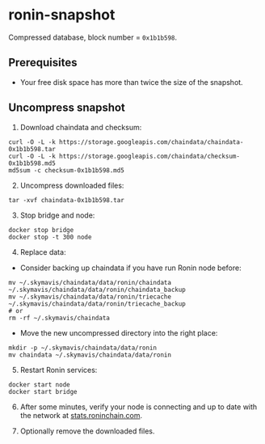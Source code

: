 # ronin-snapshot
Compressed database, block number = `0x1b1b598`.

## Prerequisites
- Your free disk space has more than twice the size of the snapshot.

## Uncompress snapshot
1. Download chaindata and checksum:
```shell
curl -O -L -k https://storage.googleapis.com/chaindata/chaindata-0x1b1b598.tar
curl -O -L -k https://storage.googleapis.com/chaindata/checksum-0x1b1b598.md5
md5sum -c checksum-0x1b1b598.md5
```
2. Uncompress downloaded files:
```shell
tar -xvf chaindata-0x1b1b598.tar
 ```
3. Stop bridge and node:
```shell
docker stop bridge
docker stop -t 300 node
```

4. Replace data:
- Consider backing up chaindata if you have run Ronin node before:
```shell
mv ~/.skymavis/chaindata/data/ronin/chaindata ~/.skymavis/chaindata/data/ronin/chaindata_backup
mv ~/.skymavis/chaindata/data/ronin/triecache ~/.skymavis/chaindata/data/ronin/triecache_backup
# or
rm -rf ~/.skymavis/chaindata
```
- Move the new uncompressed directory into the right place:
```shell
mkdir -p ~/.skymavis/chaindata/data/ronin
mv chaindata ~/.skymavis/chaindata/data/ronin
```

5. Restart Ronin services:
```shell
docker start node
docker start bridge
```

6. After some minutes, verify your node is connecting and up to date with the network at [stats.roninchain.com](https://stats.roninchain.com/).

7. Optionally remove the downloaded files.
